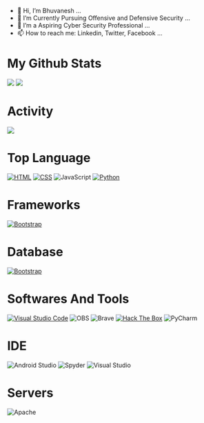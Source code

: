 - 👋 Hi, I’m Bhuvanesh ...
- 👀 I’m Currently Pursuing Offensive and Defensive Security ...
- 🌱 I’m a Aspiring Cyber Security Professional ...
- 📫 How to reach me: Linkedin, Twitter, Facebook ...

<!---
VirtusV01/VirtusV01 is a ✨ special ✨ repository because its `README.md` (this file) appears on your GitHub profile.
You can click the Preview link to take a look at your changes.
--->
# My Github Stats
![](https://github-readme-stats.vercel.app/api?username=VirtusV01&show_icons=true&theme=highcontrast)
![](https://github-readme-stats.vercel.app/api/top-langs/?username=VirtusV01&layout=compact&theme=highcontrast)

# Activity
[![](https://github-readme-activity-graph.vercel.app/graph?username=VirtusV01&theme=merko)](https://github.com/ashutosh00710/github-readme-activity-graph)

# Top Language
[![HTML](https://img.shields.io/badge/HTML-E34F26.svg?logo=html5&logoColor=white)](https://www.w3.org/html/)
[![CSS](https://img.shields.io/badge/-CSS-blue?style=flat&logo=css3)](https://www.w3.org/Style/CSS/)
![JavaScript](https://img.shields.io/badge/javascript-%23323330.svg?logo=javascript&logoColor=%23F7DF1E)
[![Python](https://img.shields.io/badge/Python-14354C.svg?logo=python&logoColor=white)](https://www.python.org/)

# Frameworks
[![Bootstrap](https://img.shields.io/badge/Bootstrap-7952B3.svg?logo=bootstrap&logoColor=white)](https://www.w3.org/html/)

# Database
[![Bootstrap](https://img.shields.io/badge/MySQL-00758f.svg?logo=mysql&logoColor=white)](https://www.w3.org/html/)

# Softwares And Tools
[![Visual Studio Code](https://img.shields.io/badge/Visual%20Studio%20Code-0078d7.svg?logo=visual-studio-code&logoColor=white)](https://github.com/VirtusV01#)
![OBS](https://img.shields.io/badge/-OBS%20Studio-302E31?logo=obs-studio&logoColor=white)
![Brave](https://img.shields.io/badge/-Brave-FB542B?logo=brave&logoColor=white)
[![Hack The Box](https://img.shields.io/badge/Hack%20The%20Box-green?logo=Hack-The-Box&logoColor=white)](https://www.hackthebox.eu/home/users/profile/your-username)
![PyCharm](https://img.shields.io/badge/pycharm-143?logo=pycharm&logoColor=black&color=black&labelColor=green)

# IDE
![Android Studio](https://img.shields.io/badge/Android%20Studio-3DDC84?logo=android-studio&logoColor=white)
![Spyder](https://img.shields.io/badge/Spyder-838485?logo=spyder%20ide&logoColor=maroon)
![Visual Studio](https://img.shields.io/badge/Visual%20Studio-5C2D91.svg?logo=visual-studio&logoColor=white)

# Servers
![Apache](https://img.shields.io/badge/apache-%23D42029.svg?logo=apache&logoColor=white)


